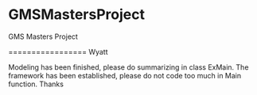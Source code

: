 GMSMastersProject
=================

GMS Masters Project

=================
Wyatt

Modeling has been finished, please do summarizing in class ExMain. The framework has been established, please do not code too much in Main function.
Thanks
